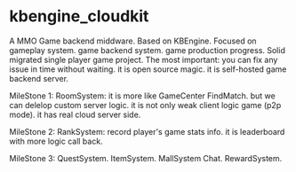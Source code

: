 kbengine_cloudkit
=================

A MMO Game backend middware. Based on KBEngine. Focused on gameplay system. game backend system. game production progress. Solid migrated single player game project. The most important: you can fix any issue in time without waiting. it is open source magic. it is self-hosted game backend server. 

MileStone 1: RoomSystem: it is more like GameCenter FindMatch. but we can delelop custom server logic. it is not only weak client logic game (p2p mode). it has real cloud server side. 

MileStone 2: RankSystem: record player's game stats info. it is  leaderboard with more logic call back.   

MileStone 3: QuestSystem. ItemSystem. MallSystem Chat. RewardSystem.
